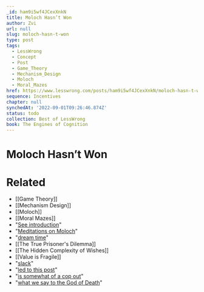 ```yaml
---
_id: ham9i5wf4JCexXnkN
title: Moloch Hasn’t Won
author: Zvi
url: null
slug: moloch-hasn-t-won
type: post
tags:
  - LessWrong
  - Concept
  - Post
  - Game_Theory
  - Mechanism_Design
  - Moloch
  - Moral_Mazes
href: https://www.lesswrong.com/posts/ham9i5wf4JCexXnkN/moloch-hasn-t-won
sequence: Incentives
chapter: null
synchedAt: '2022-09-01T09:26:46.874Z'
status: todo
collection: Best of LessWrong
book: The Engines of Cognition
---
```


# Moloch Hasn’t Won


# Related

- [[Game Theory]]
- [[Mechanism Design]]
- [[Moloch]]
- [[Moral Mazes]]
- "[See introduction](https://thezvi.wordpress.com/2019/12/28/meditation-retreat-immoral-mazes-sequence-introduction/)"
- "[Meditations on Moloch](https://slatestarcodex.com/2014/07/30/meditations-on-moloch/)"
- "[dream time](http://www.overcomingbias.com/2009/09/this-is-the-dream-time.html)"
- [[The True Prisoner's Dilemma]]
- [[The Hidden Complexity of Wishes]]
- [[Value is Fragile]]
- "[slack](https://thezvi.wordpress.com/2017/09/30/slack/)"
- "[led to this post](https://thezvi.wordpress.com/2017/08/20/paths-forward-on-berkeley-culture-discussion/)"
- "[is somewhat of a cop out](https://thezvi.wordpress.com/2018/04/21/the-case-against-education-foundations/)"
- "[what we say to the God of Death](https://www.youtube.com/watch?v=tc1hyO3BADI)"